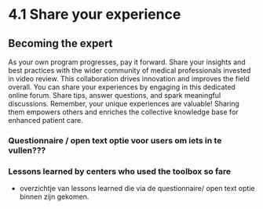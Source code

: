 # 4.1 Share your experience

## Becoming the expert&#x20;

As your own program progresses, pay it forward. Share your insights and best practices with the wider community of medical professionals invested in video review. This collaboration drives innovation and improves the field overall. You can share your experiences by engaging in this dedicated online forum. Share tips, answer questions, and spark meaningful discussions. Remember, your unique experiences are valuable! Sharing them empowers others and enriches the collective knowledge base for enhanced patient care.



### Questionnaire / open text optie voor users om iets in te vullen???

###

### Lessons learned by centers who used the toolbox so fare

* overzichtje van lessons learned die via de questionnaire/ open text optie binnen zijn gekomen.&#x20;
